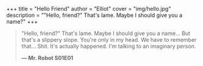 +++
title = "Hello Friend"
author = "Elliot"
cover = "img/hello.jpg"
description = "\"Hello, friend?\" That's lame. Maybe I should give you a name?"
+++

> "Hello, friend?" That's lame.
> Maybe I should give you a name...
> But that's a slippery slope.
> You're only in my head.
> We have to remember that...
> Shit.
> It's actually happened.
> I'm talking to an imaginary person.
>
> **— Mr. Robot S01E01**



